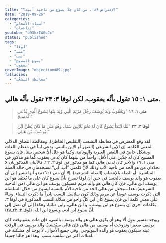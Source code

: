 ```yaml
---
title: "الإعتراض ٠٨٩، من كان جدُّ يسوع من ناحية أبيه؟"
date: "2019-09-26"
categories:
  - "أسماء-الأشخاص"
  - "تناقضات"
youtube: "o93kxIWGoJc"
status: "published"
tags:
  - "لوقا"
  - "متى"
  - "نسب"
  - "يسوع-المسيح"
  - "يعقوب"
coverImage: "objection089.jpg"
fallacies:
  - "مغالطة التشعُّب"
---
```


## **متى ١: ١٥ تقول بأنَّه يعقوب، لكن لوقا ٣: ٢٣ تقول بأنَّه هالي.**

> **متى ١: ١٦** ”وَيَعْقُوبُ وَلَدَ يُوسُفَ رَجُلَ مَرْيَمَ الَّتِي وُلِدَ مِنْهَا يَسُوعُ الَّذِي يُدْعَى الْمَسِيحَ“

> **لوقا ٣: ٢٣** ”لَمَّا ابْتَدَأَ يَسُوعُ كَانَ لَهُ نَحْوُ ثَلاَثِينَ سَنَةً، وَهُوَ عَلَى مَا كَانَ يُظَنُّ ابْنَ يُوسُفَ، بْنِ هَالِي،“

لقد وقع المعترض في مغالطة التشعب (التقليص الخاطئ)، ومغالطة النطاق الدلالي لمعنى الكلمة. إن الإبن الشرعي (الصهر أو الإبن بالتبني) يدعى ابناً في معظم اللغات وبشكل خاصّ في اللغتين العبرية واليونانية. وكما هو حال أيُّ شخصٍ بيننا، فإن يسوع المسيح كان له جَدَّين على الأقل. واحداً من بينهما كان يُدعى يعقوب كما هو مذكور في متى ١: ١٦ والآخر كان يُدعى هالي كما هو مذكور في لوقا ٣: ٢٣. فالآيتان المذكورتان لا تحدّدان من هو الجد من ناحية الأب وذلك لأنَّ كلمتي ”أب، ابن“ تستخدمان في حالة الصلة المباشرة  أو الصلة بالإنتساب (الصلة الشرعية). إلا أن متى ١: ١٦تبدو أنها تشير إلى أن يعقوب هو والد يوسف بالجسد في حين أن لوقا تصرح بأنَّ يسوع كان على ما يُعتَقَد هو ابن يوسف ابن هالي. فإن كان هالي هو والد مريم فسيكون يوسف هو ابن هالي (من الناحية الشرعية). هذا سيجعل من هالي الجد من ناحية الأم بالنسبة ليسوع من خلال السلسلة التي ذكرت يوسف عوضاً عن مريم وذلك كون سلاسل النسب نادراً ما ذكرت النساء. وبناءً على معنى كلمة ابن فإن يسوع كان ابن كلّ واحدٍ من سلالة النسب المذكورة في لوقا ٣. بكلمات أُخرى إن يسوع هو ابن يوسف، و ابن هالي، وابن متاثيا، وهكذا إلى أن نصل إلى أنَّ يسوع ابن آدم، ويسوع ابن الله. [(](https://biblia.com/books/ar-vandyke/lk3.23-28)[لوقا ٣: ٢٣ـ٢٨](https://biblia.com/books/ar-vandyke/lk3.23-28)[)](https://biblia.com/books/ar-vandyke/lk3.23-28).

ويوجد تفسير بديل ألا وهو أن يكون هالي هو والد يوسف بالتبني، فإن مات يعقوبوقت كان يوسف صغيراً وتزوجت أم يوسف من هالي فإن هالي سيُحسَبُ والد يوسف في الوقت عينه سيكون يعقوب هو والده البيولوجي. وفي جميع الأحوال، لا يوجد أي مشكلة في امتلاك أكثر من سلسلة نسب  وهذا هو حالنا جميعاً.
